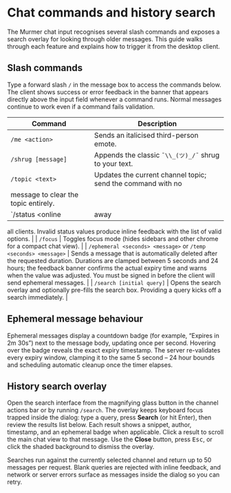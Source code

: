 # Chat commands and history search

The Murmer chat input recognises several slash commands and exposes a search
overlay for looking through older messages. This guide walks through each
feature and explains how to trigger it from the desktop client.

## Slash commands

Type a forward slash `/` in the message box to access the commands below. The
client shows success or error feedback in the banner that appears directly above
the input field whenever a command runs. Normal messages continue to work even
if a command fails validation.

| Command | Description |
| --- | --- |
| `/me <action>` | Sends an italicised third-person emote. |
| `/shrug [message]` | Appends the classic `¯\\_(ツ)_/¯` shrug to your text. |
| `/topic <text>` | Updates the current channel topic; send the command with no
message to clear the topic entirely. |
| `/status <online|away|busy|offline>` | Changes your presence indicator across
all clients. Invalid status values produce inline feedback with the list of
valid options. |
| `/focus` | Toggles focus mode (hides sidebars and other chrome for a compact
chat view). |
| `/ephemeral <seconds> <message>` or `/temp <seconds> <message>` | Sends a
message that is automatically deleted after the requested duration. Durations
are clamped between 5 seconds and 24 hours; the feedback banner confirms the
actual expiry time and warns when the value was adjusted. You must be signed in
before the client will send ephemeral messages. |
| `/search [initial query]` | Opens the search overlay and optionally pre-fills
the search box. Providing a query kicks off a search immediately. |

## Ephemeral message behaviour

Ephemeral messages display a countdown badge (for example, “Expires in 2m 30s”)
next to the message body, updating once per second. Hovering over the badge
reveals the exact expiry timestamp. The server re-validates every expiry window,
clamping it to the same 5 second – 24 hour bounds and scheduling automatic
cleanup once the timer elapses.

## History search overlay

Open the search interface from the magnifying glass button in the channel
actions bar or by running `/search`. The overlay keeps keyboard focus trapped
inside the dialog: type a query, press **Search** (or hit Enter), then review the
results list below. Each result shows a snippet, author, timestamp, and an
ephemeral badge when applicable. Click a result to scroll the main chat view to
that message. Use the **Close** button, press <kbd>Esc</kbd>, or click the shaded
background to dismiss the overlay.

Searches run against the currently selected channel and return up to 50 messages
per request. Blank queries are rejected with inline feedback, and network or
server errors surface as messages inside the dialog so you can retry.

